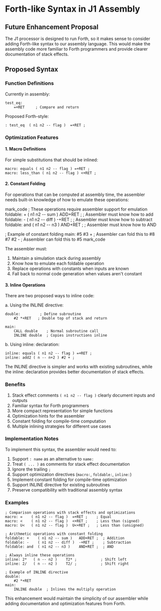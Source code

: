 # Forth-like Syntax in J1 Assembly

## Future Enhancement Proposal

The J1 processor is designed to run Forth, so it makes sense to consider adding Forth-like syntax to our assembly language. This would make the assembly code more familiar to Forth programmers and provide clearer documentation of stack effects.

## Proposed Syntax

### Function Definitions
Currently in assembly:
```
test_eq:
    =+RET     ; Compare and return
```

Proposed Forth-style:
```
: test_eq  ( n1 n2 -- flag )  =+RET ;
```

### Optimization Features

#### 1. Macro Definitions
For simple substitutions that should be inlined:
```
macro: equals ( n1 n2 -- flag ) =+RET ;
macro: less_than ( n1 n2 -- flag ) <+RET ;
```

#### 2. Constant Folding
For operations that can be computed at assembly time, the assembler needs built-in knowledge of how to emulate these operations:

mark_code
; These operations require assembler support for emulation
foldable: +    ( n1 n2 -- sum )   ADD+RET ;  ; Assembler must know how to add
foldable: -    ( n1 n2 -- diff )  -+RET ;    ; Assembler must know how to subtract
foldable: and  ( n1 n2 -- n3 )    AND+RET ;  ; Assembler must know how to AND

; Example of constant folding
main:
    #5 #3 +   ; Assembler can fold this to #8
    #7 #2 -   ; Assembler can fold this to #5
mark_code

The assembler must:
1. Maintain a simulation stack during assembly
2. Know how to emulate each foldable operation
3. Replace operations with constants when inputs are known
4. Fall back to normal code generation when values aren't constant

#### 3. Inline Operations
There are two proposed ways to inline code:

a. Using the INLINE directive:
```
double:         ; Define subroutine
    #2 *+RET   ; Double top of stack and return

main:
    CALL double    ; Normal subroutine call
    INLINE double  ; Copies instructions inline
```

b. Using inline: declaration:
```
inline: equals ( n1 n2 -- flag ) =+RET ;
inline: add2 ( n -- n+2 ) #2 + ;
```

The INLINE directive is simpler and works with existing subroutines, while the inline: declaration provides better documentation of stack effects.

### Benefits
1. Stack effect comments `( n1 n2 -- flag )` clearly document inputs and outputs
2. Familiar syntax for Forth programmers
3. More compact representation for simple functions
4. Optimization hints for the assembler
5. Constant folding for compile-time computation
6. Multiple inlining strategies for different use cases

### Implementation Notes
To implement this syntax, the assembler would need to:
1. Support `: name` as an alternative to `name:`
2. Treat `( ... )` as comments for stack effect documentation
3. Ignore the trailing `;`
4. Support optimization directives (`macro:`, `foldable:`, `inline:`)
5. Implement constant folding for compile-time optimization
6. Support INLINE directive for existing subroutines
7. Preserve compatibility with traditional assembly syntax

### Examples
```
; Comparison operations with stack effects and optimizations
macro: =    ( n1 n2 -- flag )  =+RET ;    ; Equal
macro: <    ( n1 n2 -- flag )  <+RET ;    ; Less than (signed)
macro: U<   ( n1 n2 -- flag )  U<+RET ;   ; Less than (unsigned)

; Arithmetic operations with constant folding
foldable: +    ( n1 n2 -- sum )   ADD+RET ;  ; Addition
foldable: -    ( n1 n2 -- diff )  -+RET ;    ; Subtraction
foldable: and  ( n1 n2 -- n3 )    AND+RET ;  ; AND

; Always inline these operations
inline: 2*   ( n -- n2 )    T2* ;           ; Shift left
inline: 2/   ( n -- n2 )    T2/ ;           ; Shift right

; Example of INLINE directive
double:
    #2 *+RET
main:
    INLINE double  ; Inlines the multiply operation
```

This enhancement would maintain the simplicity of our assembler while adding documentation and optimization features from Forth.
